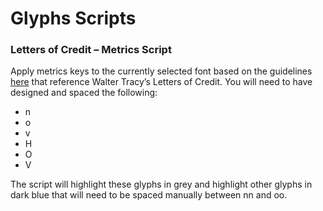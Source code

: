 # Glyphs Scripts

### Letters of Credit – Metrics Script

Apply metrics keys to the currently selected font based on the guidelines [here](https://briem.net/2/2.3.5a/2.3.5.03.capitals.htm) that reference Walter Tracy’s Letters of Credit. You will need to have designed and spaced the following:

-   n
-   o
-   v
-   H
-   O
-   V

The script will highlight these glyphs in grey and highlight other glyphs in dark blue that will need to be spaced manually between nn and oo.

